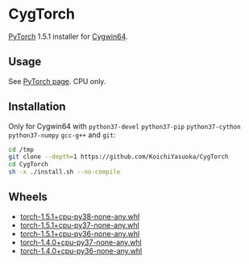 # CygTorch

[PyTorch](https://github.com/pytorch/pytorch) 1.5.1 installer for [Cygwin64](https://www.cygwin.com/).

## Usage

See [PyTorch page](https://pytorch.org). CPU only.

## Installation

Only for Cygwin64 with `python37-devel` `python37-pip` `python37-cython` `python37-numpy` `gcc-g++` and `git`:

```sh
cd /tmp
git clone --depth=1 https://github.com/KoichiYasuoka/CygTorch
cd CygTorch
sh -x ./install.sh --no-compile
```

## Wheels

* [torch-1.5.1+cpu-py38-none-any.whl](https://raw.githubusercontent.com/KoichiYasuoka/CygTorch/master/dist/torch-1.5.1+cpu-py38-none-any.whl)
* [torch-1.5.1+cpu-py37-none-any.whl](https://raw.githubusercontent.com/KoichiYasuoka/CygTorch/master/dist/torch-1.5.1+cpu-py37-none-any.whl)
* [torch-1.5.1+cpu-py36-none-any.whl](https://raw.githubusercontent.com/KoichiYasuoka/CygTorch/master/dist/torch-1.5.1+cpu-py36-none-any.whl)
* [torch-1.4.0+cpu-py37-none-any.whl](https://raw.githubusercontent.com/KoichiYasuoka/CygTorch/master/dist/torch-1.4.0+cpu-py37-none-any.whl)
* [torch-1.4.0+cpu-py36-none-any.whl](https://raw.githubusercontent.com/KoichiYasuoka/CygTorch/master/dist/torch-1.4.0+cpu-py36-none-any.whl)

